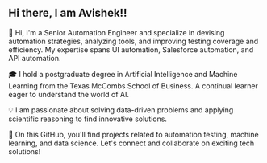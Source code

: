 ## Hi there, I am **Avishek**!! 

👋 Hi, I'm a Senior Automation Engineer and specialize in devising automation strategies, analyzing tools, and improving testing coverage and efficiency. My expertise spans UI automation, Salesforce automation, and API automation.

🎓 I hold a postgraduate degree in Artificial Intelligence and Machine Learning from the Texas McCombs School of Business. A continual learner eager to understand the world of AI.

💡 I am passionate about solving data-driven problems and applying scientific reasoning to find innovative solutions.

🚀 On this GitHub, you'll find projects related to automation testing, machine learning, and data science. Let's connect and collaborate on exciting tech solutions!